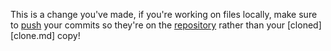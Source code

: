 This is a change you've made, if you're working on files locally, make sure to [push](push.md) your commits so they're on the [repository](repository.md) rather than your [cloned][clone.md] copy!